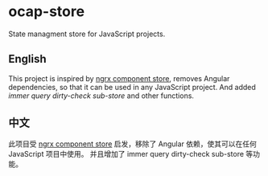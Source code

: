 # ocap-store

State managment store for JavaScript projects.

## English

This project is inspired by [ngrx component store](https://github.com/ngrx/platform), removes Angular dependencies, so that it can be used in any JavaScript project.
And added *immer* *query* *dirty-check* *sub-store* and other functions.

## 中文

此项目受 [ngrx component store](https://github.com/ngrx/platform) 启发，移除了 Angular 依赖，使其可以在任何 JavaScript 项目中使用。
并且增加了 immer query dirty-check sub-store 等功能。